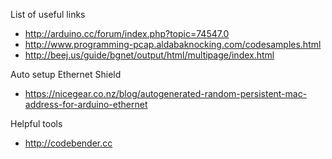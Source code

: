List of useful links
 - http://arduino.cc/forum/index.php?topic=74547.0
 - http://www.programming-pcap.aldabaknocking.com/codesamples.html
 - http://beej.us/guide/bgnet/output/html/multipage/index.html
 
Auto setup Ethernet Shield
 - https://nicegear.co.nz/blog/autogenerated-random-persistent-mac-address-for-arduino-ethernet

Helpful tools
 - http://codebender.cc
